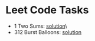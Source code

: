 # Leet Code Tasks

- 1 Two Sums: [solution](https://github.com/yk4r2/LeetCodeTasks/tree/master/1.TwoSum)\
- 312 Burst Balloons: [solution](https://github.com/yk4r2/LeetCodeTasks/tree/master/312.BurstBalloons)
